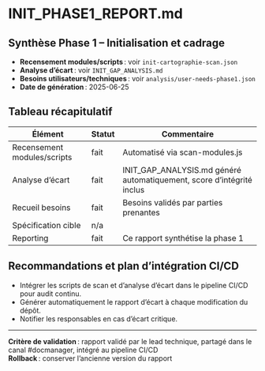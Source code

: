 # INIT_PHASE1_REPORT.md

## Synthèse Phase 1 – Initialisation et cadrage

- **Recensement modules/scripts** : voir `init-cartographie-scan.json`
- **Analyse d’écart** : voir `INIT_GAP_ANALYSIS.md`
- **Besoins utilisateurs/techniques** : voir `analysis/user-needs-phase1.json`
- **Date de génération** : 2025-06-25

## Tableau récapitulatif

| Élément | Statut | Commentaire |
|---------|--------|------------|
| Recensement modules/scripts | fait | Automatisé via scan-modules.js |
| Analyse d’écart | fait | INIT_GAP_ANALYSIS.md généré automatiquement, score d’intégrité inclus |
| Recueil besoins | fait | Besoins validés par parties prenantes |
| Spécification cible | n/a |  |
| Reporting | fait | Ce rapport synthétise la phase 1 |

## Recommandations et plan d’intégration CI/CD

- Intégrer les scripts de scan et d’analyse d’écart dans le pipeline CI/CD pour audit continu.
- Générer automatiquement le rapport d’écart à chaque modification du dépôt.
- Notifier les responsables en cas d’écart critique.

---

**Critère de validation** : rapport validé par le lead technique, partagé dans le canal #docmanager, intégré au pipeline CI/CD  
**Rollback** : conserver l’ancienne version du rapport
